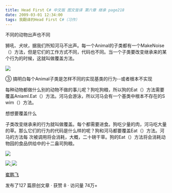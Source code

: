 ```yaml
---
title: Head First C# 中文版 图文皆译 第六章 继承 page218
date: 2009-03-01 12:34:00
tags: 我翻译的Head First C#（习作）
---
```

不同的动物出声也不同

狮吼、犬吠，据我们所知河马不出声。每一个Animal的子类都有一个MakeNoise（）方法，但是它们的工作方式不同，代码也不同。当一个子类要改变继承来的某
个行为的时候，这就叫做覆盖方法。

![](https://p-blog.csdn.net/images/p_blog_csdn_net/cuipengfei1/EntryImages/20090301/2009-03-01_12-09-17.jpg)

③  搞明白每个Animal子类是怎样不同的实现基类的行为--或者根本不实现

每种动物都做什么别的动物不做的事儿呢？狗吃狗粮，所以狗的Eat（）方法需要覆盖Aniaml.Eat（）方法。河马会游泳，所以河马会有一个基类中根本不存在的S
wim（）方法。

想想要覆盖什么

子类改变继承来的行为就叫做覆盖。每个都需要进食。狗吃少量的肉，河马吃大量的草。那么它们的行为的代码是什么样的呢？狗和河马都要覆盖Eat（）方法。河马的方法每
次被调用将会消耗，大概，二十磅干草。狗的Eat（）方法将会消耗动物园的食品供给中的十二盎司狗粮。

![](https://p-blog.csdn.net/images/p_blog_csdn_net/cuipengfei1/EntryImages/20090301/2009-03-01_12-27-15.jpg)



[ ![](https://profile.csdnimg.cn/5/2/5/3_cuipengfei1)
![](https://g.csdnimg.cn/static/user-reg-year/1x/11.png)
](https://blog.csdn.net/cuipengfei1)

[ 崔鹏飞 ](https://blog.csdn.net/cuipengfei1)

发布了127 篇原创文章  ·  获赞 8  ·  访问量 74万+

